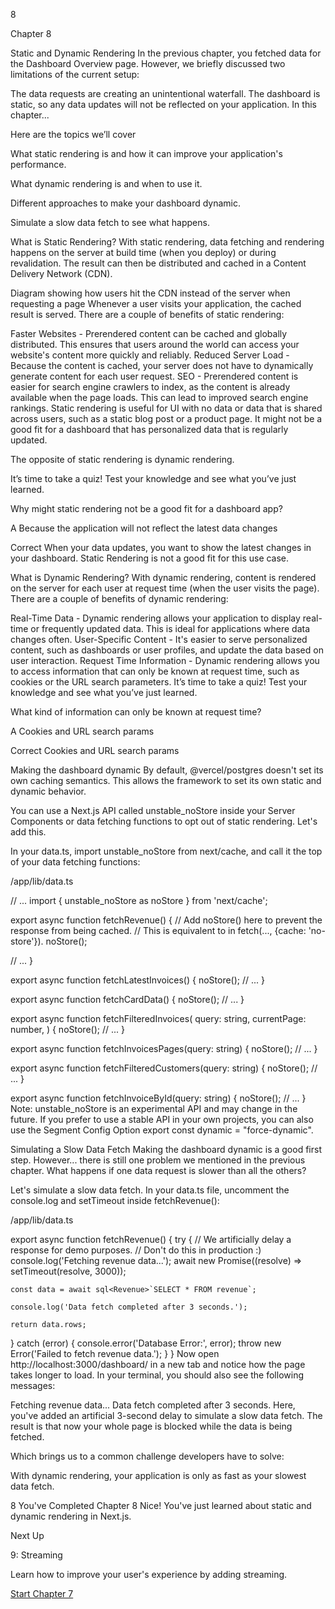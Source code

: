 8

Chapter 8

Static and Dynamic Rendering
In the previous chapter, you fetched data for the Dashboard Overview page. However, we briefly discussed two limitations of the current setup:

The data requests are creating an unintentional waterfall.
The dashboard is static, so any data updates will not be reflected on your application.
In this chapter...

Here are the topics we’ll cover

What static rendering is and how it can improve your application's performance.

What dynamic rendering is and when to use it.

Different approaches to make your dashboard dynamic.

Simulate a slow data fetch to see what happens.

What is Static Rendering?
With static rendering, data fetching and rendering happens on the server at build time (when you deploy) or during revalidation. The result can then be distributed and cached in a Content Delivery Network (CDN).

Diagram showing how users hit the CDN instead of the server when requesting a page
Whenever a user visits your application, the cached result is served. There are a couple of benefits of static rendering:

Faster Websites - Prerendered content can be cached and globally distributed. This ensures that users around the world can access your website's content more quickly and reliably.
Reduced Server Load - Because the content is cached, your server does not have to dynamically generate content for each user request.
SEO - Prerendered content is easier for search engine crawlers to index, as the content is already available when the page loads. This can lead to improved search engine rankings.
Static rendering is useful for UI with no data or data that is shared across users, such as a static blog post or a product page. It might not be a good fit for a dashboard that has personalized data that is regularly updated.

The opposite of static rendering is dynamic rendering.

It’s time to take a quiz!
Test your knowledge and see what you’ve just learned.

Why might static rendering not be a good fit for a dashboard app?

A
Because the application will not reflect the latest data changes

Correct
When your data updates, you want to show the latest changes in your dashboard. Static Rendering is not a good fit for this use case.

What is Dynamic Rendering?
With dynamic rendering, content is rendered on the server for each user at request time (when the user visits the page). There are a couple of benefits of dynamic rendering:

Real-Time Data - Dynamic rendering allows your application to display real-time or frequently updated data. This is ideal for applications where data changes often.
User-Specific Content - It's easier to serve personalized content, such as dashboards or user profiles, and update the data based on user interaction.
Request Time Information - Dynamic rendering allows you to access information that can only be known at request time, such as cookies or the URL search parameters.
It’s time to take a quiz!
Test your knowledge and see what you’ve just learned.

What kind of information can only be known at request time?

A
Cookies and URL search params

Correct
Cookies and URL search params

Making the dashboard dynamic
By default, @vercel/postgres doesn't set its own caching semantics. This allows the framework to set its own static and dynamic behavior.

You can use a Next.js API called unstable_noStore inside your Server Components or data fetching functions to opt out of static rendering. Let's add this.

In your data.ts, import unstable_noStore from next/cache, and call it the top of your data fetching functions:

/app/lib/data.ts

// ...
import { unstable_noStore as noStore } from 'next/cache';

export async function fetchRevenue() {
// Add noStore() here to prevent the response from being cached.
// This is equivalent to in fetch(..., {cache: 'no-store'}).
noStore();

// ...
}

export async function fetchLatestInvoices() {
noStore();
// ...
}

export async function fetchCardData() {
noStore();
// ...
}

export async function fetchFilteredInvoices(
query: string,
currentPage: number,
) {
noStore();
// ...
}

export async function fetchInvoicesPages(query: string) {
noStore();
// ...
}

export async function fetchFilteredCustomers(query: string) {
noStore();
// ...
}

export async function fetchInvoiceById(query: string) {
noStore();
// ...
}
Note: unstable_noStore is an experimental API and may change in the future. If you prefer to use a stable API in your own projects, you can also use the Segment Config Option export const dynamic = "force-dynamic".

Simulating a Slow Data Fetch
Making the dashboard dynamic is a good first step. However... there is still one problem we mentioned in the previous chapter. What happens if one data request is slower than all the others?

Let's simulate a slow data fetch. In your data.ts file, uncomment the console.log and setTimeout inside fetchRevenue():

/app/lib/data.ts

export async function fetchRevenue() {
try {
// We artificially delay a response for demo purposes.
// Don't do this in production :)
console.log('Fetching revenue data...');
await new Promise((resolve) => setTimeout(resolve, 3000));

    const data = await sql<Revenue>`SELECT * FROM revenue`;

    console.log('Data fetch completed after 3 seconds.');

    return data.rows;

} catch (error) {
console.error('Database Error:', error);
throw new Error('Failed to fetch revenue data.');
}
}
Now open http://localhost:3000/dashboard/ in a new tab and notice how the page takes longer to load. In your terminal, you should also see the following messages:

Fetching revenue data...
Data fetch completed after 3 seconds.
Here, you've added an artificial 3-second delay to simulate a slow data fetch. The result is that now your whole page is blocked while the data is being fetched.

Which brings us to a common challenge developers have to solve:

With dynamic rendering, your application is only as fast as your slowest data fetch.

8
You've Completed Chapter 8
Nice! You've just learned about static and dynamic rendering in Next.js.

Next Up

9: Streaming

Learn how to improve your user's experience by adding streaming.

[Start Chapter 7](./streaming.md)
